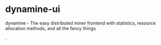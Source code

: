 # dynamine-ui
dynamine - The easy distributed miner frontend with statistics, resource allocation methods, and all the fancy things

.
